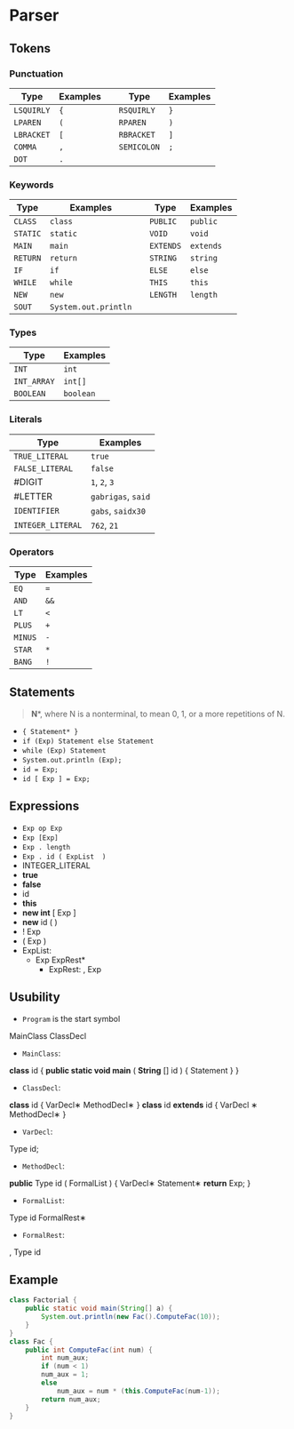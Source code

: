 # Parser 

## Tokens

### Punctuation
| Type       | Examples |     | Type        | Examples |
| ---------- | -------- | --- | ----------- | -------- |
| `LSQUIRLY` | `{`      |     | `RSQUIRLY`  | `}`      |
| `LPAREN`   | `(`      |     | `RPAREN`    | `)`      |
| `LBRACKET` | `[`      |     | `RBRACKET`  | `]`      |
| `COMMA`    | `,`      |     | `SEMICOLON` | `;`      |
| `DOT`      | `.`      |     |             |          |

### Keywords

| Type     | Examples             |     | Type      | Examples  |
| -------- | -------------------- | --- | --------- | --------- |
| `CLASS`  | `class`              |     | `PUBLIC`  | `public`  |
| `STATIC` | `static`             |     | `VOID`    | `void`    |
| `MAIN`   | `main`               |     | `EXTENDS` | `extends` |
| `RETURN` | `return`             |     | `STRING`  | `string`  |
| `IF`     | `if`                 |     | `ELSE`    | `else`    |
| `WHILE`  | `while`              |     | `THIS`    | `this`    |
| `NEW`    | `new`                |     | `LENGTH`  | `length`  |
| `SOUT`   | `System.out.println` |     |           |           |

### Types

| Type        | Examples  |
| ----------- | --------- |
| `INT`       | `int`     |
| `INT_ARRAY` | `int[]`   |
| `BOOLEAN`   | `boolean` |

### Literals

| Type              | Examples           |
| ----------------- | ------------------ |
| `TRUE_LITERAL`    | `true`             |
| `FALSE_LITERAL`   | `false`            |
| #DIGIT            | `1`, `2`, `3`      |
| #LETTER           | `gabrigas`, `said` |
| `IDENTIFIER`      | `gabs`, `saidx30`  |
| `INTEGER_LITERAL` | `762`, `21`        |

### Operators

| Type    | Examples |
| ------- | -------- |
| `EQ`    | `=`      |
| `AND`   | `&&`     |
| `LT`    | `<`      |
| `PLUS`  | `+`      |
| `MINUS` | `-`      |
| `STAR`  | `*`      |
| `BANG`  | `!`      |


## Statements
> **N***, where N is a nonterminal, to mean 0, 1, or a more repetitions of N.

- `{ Statement* }`
- `if (Exp) Statement else Statement` 
- `while (Exp) Statement`
- `System.out.println (Exp);`
- `id = Exp;`
- `id [ Exp ] = Exp;`

## Expressions

- `Exp op Exp`
- `Exp [Exp]`
- `Exp . length`
- `Exp . id ( ExpList  )`
- INTEGER_LITERAL
- **true**
- **false**
- id
- **this**
- **new int** [ Exp ]
- **new** id ( )
- ! Exp
- ( Exp )
- ExpList:
  - Exp ExpRest* 
    - ExpRest: , Exp


## Usubility

- `Program` is the start symbol

MainClass ClassDecl
- `MainClass`:

**class** id { **public static void main** ( **String** [] id )
{ Statement } }

- `ClassDecl`:

**class** id { VarDecl∗ MethodDecl∗ }
**class** id **extends** id { VarDecl ∗ MethodDecl∗ }

- `VarDecl`:

Type id;

- `MethodDecl`:

**public** Type id ( FormalList ) { VarDecl∗ Statement∗ **return** Exp; }

- `FormalList`:

Type id FormalRest∗

- `FormalRest`:

, Type id


## Example

```java
class Factorial {
    public static void main(String[] a) {
        System.out.println(new Fac().ComputeFac(10));
    }
}
class Fac {
    public int ComputeFac(int num) {
        int num_aux;
        if (num < 1)
        num_aux = 1;
        else
            num_aux = num * (this.ComputeFac(num-1));
        return num_aux;
    }
}
```


